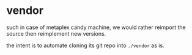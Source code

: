 # vendor

such in case of metaplex candy machine, we would rather reimport the source then reimplement new versions.

the intent is to automate cloning its git repo into `./vendor` as is.
